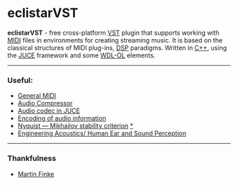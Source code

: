 # eclistarVST
__eclistarVST__ - free cross-platform [VST](https://ru.wikipedia.org/wiki/Virtual_Studio_Technology) plugin that supports working with [MIDI](https://ru.wikipedia.org/wiki/MIDI) files in environments for creating streaming music.
It is based on the classical structures of MIDI plug-ins, [DSP](https://ru.wikipedia.org/wiki/Цифровой_сигнальный_процессор) paradigms. Written in [C++](https://ru.wikipedia.org/wiki/C%2B%2B), using the [JUCE](https://juce.com/) framework and some [WDL-OL](https://simplapi.wordpress.com/2015/02/07/wdl-ol-modify-graphic-by-user-input/) elements.
***
### Useful:
* [General MIDI](https://en.wikipedia.org/wiki/General_MIDI)
* [Audio Compressor](https://ru.wikipedia.org/wiki/Компрессор_аудиосигнала)
* [Audio codec in JUCE](https://russianblogs.com/article/98632951460/)
* [Encoding of audio information](https://habr.com/ru/post/503786/)
* [Nyquist — Mikhailov stability criterion](https://ru.wikipedia.org/wiki/Критерий_устойчивости_Найквиста_—_Михайлова) [*](https://ru.wikipedia.org/wiki/Частота_Найквиста)
* [Engineering Acoustics/ Human Ear and Sound Perception](https://en.m.wikibooks.org/wiki/Engineering_Acoustics/The_Human_Ear_and_Sound_Perception)
***
### Thankfulness
* [Martin Finke](https://www.martin-finke.de/tags/making_audio_plugins.html)

